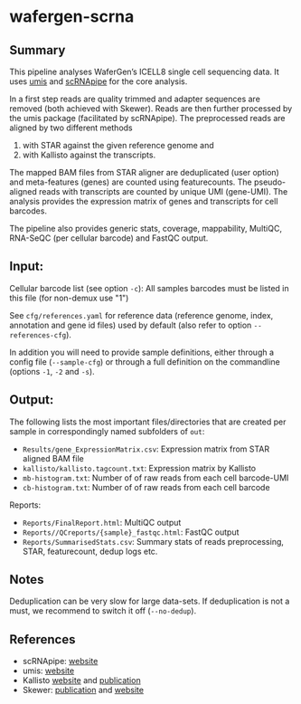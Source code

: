 # wafergen-scrna

## Summary

This pipeline analyses WaferGen’s ICELL8 single cell sequencing
data. It uses [umis](https://github.com/vals/umis) and
[scRNApipe](https://github.com/MarinusVL/scRNApipe) for the core
analysis.

In a first step reads are quality trimmed and adapter sequences are
removed (both achieved with Skewer).  Reads are then further processed
by the umis package (facilitated by scRNApipe). The preprocessed reads
are aligned by two different methods
1. with STAR against the given reference genome and
2. with Kallisto against the transcripts.

The mapped BAM files from STAR aligner are deduplicated (user option) and
meta-features (genes) are counted using featurecounts. The
pseudo-aligned reads with transcripts are counted by unique UMI
(gene-UMI). The analysis provides the expression matrix of genes and
transcripts for cell barcodes.

The pipeline also provides generic stats, coverage, mappability,
MultiQC, RNA-SeQC (per cellular barcode) and FastQC output.


## Input:

Cellular barcode list (see option `-c`): All samples barcodes must be
listed in this file (for non-demux use "1")

See `cfg/references.yaml` for reference data (reference genome, index,
annotation and gene id files) used by default (also refer to option
`--references-cfg`).

In addition you will need to provide sample definitions, either
through a config file (`--sample-cfg`) or through a full definition on
the commandline (options `-1`, `-2` and `-s`).

## Output:

The following lists the most important files/directories that are
created per sample in correspondingly named subfolders of `out`:

- `Results/gene_ExpressionMatrix.csv`: Expression matrix from STAR aligned BAM file
- `kallisto/kallisto.tagcount.txt`: Expression matrix by Kallisto
- `mb-histogram.txt`: Number of of raw reads from each cell barcode-UMI
- `cb-histogram.txt`: Number of of raw reads from each cell barcode

Reports:
- `Reports/FinalReport.html`: MultiQC output
- `Reports//QCreports/{sample}_fastqc.html`: FastQC output
- `Reports/SummarisedStats.csv`: Summary stats of reads preprocessing, STAR, featurecount, dedup logs etc.

## Notes

Deduplication can be very slow for large data-sets. If deduplication
 is not a must, we recommend to switch it off (`--no-dedup`).

## References

- scRNApipe: [website](https://github.com/MarinusVL/scRNApipe)
- umis: [website](https://github.com/vals/umis)
- Kallisto [website](https://pachterlab.github.io/kallisto/about) and [publication](https://www.ncbi.nlm.nih.gov/pubmed/27043002)
- Skewer: [publication](https://www.ncbi.nlm.nih.gov/pubmed/24925680) and [website](https://github.com/relipmoc/skewer)
